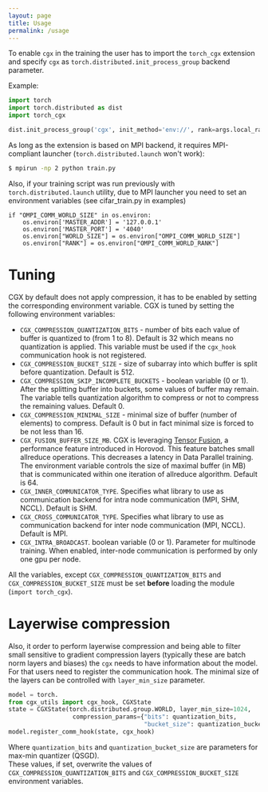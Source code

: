 ```yaml
---
layout: page
title: Usage
permalink: /usage
---
```


To enable `cgx` in the training the user has to 
import the `torch_cgx` extension and specify `cgx` as `torch.distributed.init_process_group` backend parameter.

Example:
``` python
import torch
import torch.distributed as dist
import torch_cgx

dist.init_process_group('cgx', init_method='env://', rank=args.local_rank)
```

As long as the extension is based on MPI backend, it requires MPI-compliant launcher (`torch.distributed.launch` won't work):
```bash
$ mpirun -np 2 python train.py
```

Also, if your training script was run previously with `torch.distributed.launch` utility, due to MPI launcher you need to set an environment variables (see cifar_train.py in examples)
```
if "OMPI_COMM_WORLD_SIZE" in os.environ:
    os.environ['MASTER_ADDR'] = '127.0.0.1'
    os.environ['MASTER_PORT'] = '4040'
    os.environ["WORLD_SIZE"] = os.environ["OMPI_COMM_WORLD_SIZE"]
    os.environ["RANK"] = os.environ["OMPI_COMM_WORLD_RANK"]
```


# Tuning
CGX by default does not apply compression, it has to be enabled by setting the corresponding environment variable.
CGX is tuned by setting the following environment variables:

- `CGX_COMPRESSION_QUANTIZATION_BITS` - number of bits each value of buffer is quantized to (from 1 to 8). Default is 32 which means no quantization is applied. This variable must be used if the `cgx_hook` communication hook is not registered.
- `CGX_COMPRESSION_BUCKET_SIZE` - size of subarray into which buffer is split before quantization. Default is 512.
- `CGX_COMPRESSION_SKIP_INCOMPLETE_BUCKETS` - boolean variable (0 or 1). After the splitting buffer into buckets, some values of buffer may remain. The variable tells quantization algorithm to compress or not to compress the remaining values. Default 0.
- `CGX_COMPRESSION_MINIMAL_SIZE` - minimal size of buffer (number of elements) to compress. Default is 0 but in fact minimal size is forced to be not less than 16.
- `CGX_FUSION_BUFFER_SIZE_MB`. CGX is leveraging [Tensor Fusion](https://github.com/horovod/horovod#tensor-fusion), a performance feature introduced in Horovod. This feature batches small allreduce operations. This decreases a latency in Data Parallel training. The environment variable controls the size of maximal buffer (in MB) that is communicated within one iteration of allreduce algorithm. Default is 64.
- `CGX_INNER_COMMUNICATOR_TYPE`. Specifies what library to use as communication backend for intra node communication (MPI, SHM, NCCL). Default is SHM.
- `CGX_CROSS_COMMUNICATOR_TYPE`. Specifies what library to use as communication backend for inter node communication (MPI, NCCL). Default is MPI.
- `CGX_INTRA_BROADCAST`. boolean variable (0 or 1). Parameter for multinode training. When enabled, inter-node communication is performed by only one gpu per node.

All the variables, except `CGX_COMPRESSION_QUANTIZATION_BITS` and `CGX_COMPRESSION_BUCKET_SIZE`  must be set **before** loading the module (`import torch_cgx`).

# Layerwise compression

Also, it order to perform layerwise compression and being able to filter small sensitive to gradient compression
layers (typically these are batch norm layers and biases) the `cgx` needs to have information about the model.
For that users need to register the communication hook. The minimal size of the layers can be
controlled with `layer_min_size` parameter.

``` python
model = torch.
from cgx_utils import cgx_hook, CGXState
state = CGXState(torch.distributed.group.WORLD, layer_min_size=1024,
                  compression_params={"bits": quantization_bits,
                                      "bucket_size": quantization_bucket_size})
model.register_comm_hook(state, cgx_hook)
``` 

Where `quantization_bits` and  `quantization_bucket_size` are parameters for max-min quantizer (QSGD).  
These values, if set, overwrite the values of  `CGX_COMPRESSION_QUANTIZATION_BITS` and `CGX_COMPRESSION_BUCKET_SIZE`
environment variables.



